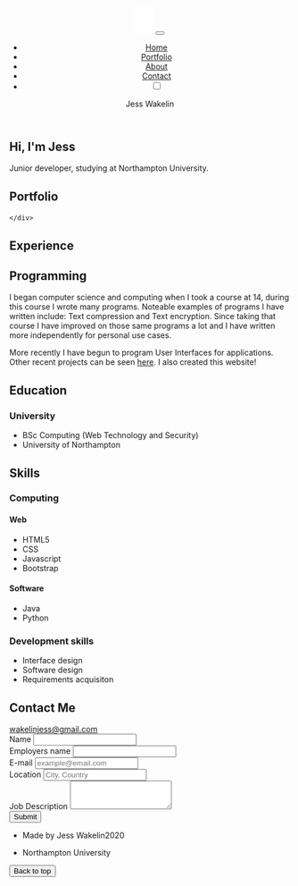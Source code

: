 <!DOCTYPE html>
<html lang="en">
<head>
    <meta charset="UTF-8">
    <meta name="viewport" content="width=device-width, initial-scale=1.0">
    <title>Jess Wakelin</title> <!--Title of the page-->
    <link rel="icon" type="image/svg" href="images/favicon.svg" sizes="16x16"> <!--Favicon, visible in tab-->
    <link rel="stylesheet" href="https://stackpath.bootstrapcdn.com/bootstrap/4.4.1/css/bootstrap.min.css" integrity="sha384-Vkoo8x4CGsO3+Hhxv8T/Q5PaXtkKtu6ug5TOeNV6gBiFeWPGFN9MuhOf23Q9Ifjh" crossorigin="anonymous">
    <!--link to bootstraps style sheet-->
    <link rel="stylesheet" href="style.css"> <!--link to my style sheet-->
    <link href="https://fonts.googleapis.com/css2?family=Roboto:wght@300&family=Rubik&display=swap" rel="stylesheet"><!--link to google fonts to get "roboto" and "rubik"-->
    <script src="https://kit.fontawesome.com/c7e9f35162.js" crossorigin="anonymous"></script> <!--Link to font awesome for icons-->
</head>
<header>
    <nav class="navbar fixed-top navbar-expand-lg navbar-dark bg-dark" id="navbar"> <!--A bootstrap navbar-->
        <img class="navbar-brand" src="images/logo.svg" alt="logo" id="logo"> <!--Svg logo at the start of navbar-->
        <button id="navbar-toggler" class="navbar-toggler" type="button" data-toggle="collapse" data-target="#navbarText" aria-controls="navbarText" aria-expanded="false" aria-label="Toggle navigation">
          <div class="bar1"></div><!--3 bars which constiture the hamburger menu button-->
          <div class="bar2"></div>
          <div class="bar3"></div>
        </button><!--bootstrap hamburger menu button-->
        <div class="navbar-collapse" id="navbarItems"> <!--the collapsable section of the navbar, containing the links-->
          <ul class="navbar-nav mr-auto">
            <li class="nav-item"> <!--eash link is in the list and each perform a javascript function and href nothing-->
              <a id="homeLink" class="nav-link" href="javascript:void(0)" onclick="homeScroll();">Home</a>
            </li>
            <li class="nav-item">
              <a id="portfolioLink" class="nav-link" href="javascript:void(0)" onclick="portfolioScroll();">Portfolio</a>
            </li>
            <li class="nav-item">
              <a id="cvLink" class="nav-link" href="javascript:void(0)" onclick="cvScroll();">About</a>
            </li>
            <li class="nav-item">
              <a id="contactLink" class="nav-link" href="javascript:void(0)" onclick="contactScroll();">Contact</a>
            </li>
            <li id="themeControls"><!--this refers to a day/night toggle-->
              <i class="far fa-sun" id="sun"></i> <!--a "day" icon-->
              <label class="switch"> <!--the switch itself-->
                <input type="checkbox" id="theme-toggler"> <!--switch is made of a check box, checked = dark theme-->
                <span class="slider round"></span>
              </label>
              <i class="far fa-moon" id="moon"></i> <!--a "night" icon-->
            </li>
          </ul>
          <span class="navbar-text" id="navbar-title">
            Jess Wakelin <!--a title on the right of the navbar (before collapse only)-->
          </span>
        </div>
      </nav>
</header>
<body>
  <section id="home"> <!--the body is split into sections that act as pages-->
    <div id="homeContainer"> <!--this contains the backing image for the landing page-->
      <h1>Hi, I'm Jess</h1> <!--this is the first title of the site-->
      <p>Junior developer, studying at Northampton University.</p> <!--and a small introduction-->
    </div>
  </section>
  <section id="portfolio"> <!--this is the portfolio section of the site-->
    <h1>Portfolio</h1> <!--it contains a title-->
    <div id="gallery"> <!--and a gallery, which will be filled onload by main.js-->
        
    </div>
  </section>
  <section id="cv"> <!--this is the cv or about section of the site-->
    <div id="cvContainer">
      <h1>Experience</h1> <!--it has a main title-->
      <h2>Programming</h2> <!--and a number of secondary titles-->
      <p>
        I began computer science and computing when I took a course at 14, during this course I wrote many programs.
        Noteable examples of programs I have written include: Text compression and Text encryption.
        Since taking that course I have improved on those same programs a lot and I have written more independently for personal use cases.
      </p>
      <p>
        More recently I have begun to program User Interfaces for applications.
        Other recent projects can be seen <a href="javascript:void(0)" onclick="portfolioScroll();">here</a>. <!--this links to the portfolio again-->
        I also created this website!
      </p> <!--these two paragraphs are the main body of cv text-->
      <div class="row"> <!--this is a grid in which the rest of the portfolio sits-->
        <div class= "col-lg-6"> <!--this is a bootstrap grid-->
          <h2>Education</h2> <!--this is another secondary header-->
          <h3>University</h3> <!--and a tertiary header-->
          <ul> <!--this list comes under the "University" header-->
            <li>BSc Computing (Web Technology and Security)</li>
            <li>University of Northampton</li>
          </ul>
        </div>
        <div class="col-lg-6">
          <h2>Skills</h2>
          <div class="row"> <!--there is a grid inside the grid so that the right side comes under the left before splitting-->
            <div class="col-md-6">
              <h3>Computing</h3>
              <div class="row"> <!--there is anohter grid inside that (when the page gets smaller the biggest grid splits first)-->
                <div class="col-sm-6">
                  <h4>Web</h4>
                  <ul>
                    <li>HTML5</li>
                    <li>CSS</li>
                    <li>Javascript</li>
                    <li>Bootstrap</li>
                  </ul>
                </div>
                <div class="col-sm-6">
                  <h4>Software</h4>
                  <ul>
                    <li>Java</li>
                    <li>Python</li>
                  </ul>
                </div>
              </div>
            </div>
            <div class="col-md-6">
              <h3>Development skills</h3>
              <ul>
                <li>Interface design</li>
                <li>Software design</li>
                <li>Requirements acquisiton</li>
              </ul>
            </div>
          </div>
        </div>
      </div>
    </div>
  </section>
  <section id="contact"> <!--this is the contact section of the site-->
    <div class="formTitle">
      <h1>Contact Me</h1> <!--it has a main title-->
      <a href="mailto:wakelinjess@gmail.com?subject=I'd%20like%20to%20hire%20you">wakelinjess@gmail.com</a>
      </div>
    <form> <!--this is a bootstrap form-->
      <div class="form-row">
        <div class="form-group col-md-6">
          <label for="inputName">Name</label> <!--there is a name field-->
          <input type="text" class="form-control" id="inputName">
        </div>
        <div class="form-group col-md-6">
          <label for="inputEmployer">Employers name</label> <!--an employers name field-->
          <input type="text" class="form-control" id="inputEmployer">
        </div>
      </div>
      <div class="form-row">
        <div class="form-group col-md-6">
          <label for="inputEmail">E-mail</label> <!--an email field with a placeholder-->
          <input type="email" class="form-control" id="inputEmail" placeholder="example@email.com">
        </div>
        <div class="form-group col-md-6">
          <label for="inputLocation">Location</label> <!--a location field with a place holder-->
          <input type="text" class="form-control" id="inputLocation" placeholder="City, Country">
        </div>
      </div>
      <div class="form-group">
        <label for="inputDescription">Job Description</label> <!--and a job description field, which is a larger textarea-->
        <textarea id="inputDescription" rows="3" class="form-control"></textarea> 
      </div>
      <button id="submitButton" type="submit" class="btn btn-primary btn-dark">Submit</button>
    </form>
  </section>
</body>
<footer class="page-footer text-light bg-dark"> <!--this is a bootstrap footer-->
  <div class="row" id="footer">
    <div class="col-lg-9 col-md-8 col-xs-6">
      <ul> <!--there is a short list of footer contents-->
        <li> 
          <p>Made by Jess Wakelin<i class="far fa-copyright"></i>2020</p>
        </li>
        <li>
          <p>Northampton University</p>
        </li>
      </ul>
    </div>
    <div class="col-lg-3 col-md-4 col-xs-6" id="top-button-container">
      <button class="btn" id="top-button"> <!--this is a button in the footer which scrolls back to the top of the page-->
        <i class="fas fa-arrow-up"></i>
        Back to top
      </button>
    </div>
  </div>
</footer>
<script src="main.js"></script> <!--this is a link to the source of my javascript, main.js-->
</html>
